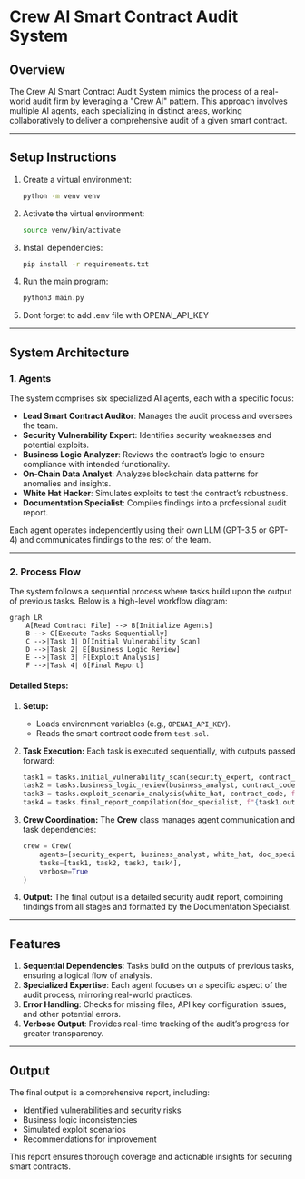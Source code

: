 # Crew AI Smart Contract Audit System

## **Overview**
The Crew AI Smart Contract Audit System mimics the process of a real-world audit firm by leveraging a "Crew AI" pattern. This approach involves multiple AI agents, each specializing in distinct areas, working collaboratively to deliver a comprehensive audit of a given smart contract.

---

## **Setup Instructions**

1. Create a virtual environment:
   ```bash
   python -m venv venv
   ```

2. Activate the virtual environment:
   ```bash
   source venv/bin/activate
   ```

3. Install dependencies:
   ```bash
   pip install -r requirements.txt
   ```

4. Run the main program:
   ```bash
   python3 main.py
   ```
5. Dont forget to add .env file with OPENAI_API_KEY
---

## **System Architecture**

### **1. Agents**
The system comprises six specialized AI agents, each with a specific focus:

- **Lead Smart Contract Auditor**: Manages the audit process and oversees the team.
- **Security Vulnerability Expert**: Identifies security weaknesses and potential exploits.
- **Business Logic Analyzer**: Reviews the contract’s logic to ensure compliance with intended functionality.
- **On-Chain Data Analyst**: Analyzes blockchain data patterns for anomalies and insights.
- **White Hat Hacker**: Simulates exploits to test the contract’s robustness.
- **Documentation Specialist**: Compiles findings into a professional audit report.

Each agent operates independently using their own LLM (GPT-3.5 or GPT-4) and communicates findings to the rest of the team.

---

### **2. Process Flow**

The system follows a sequential process where tasks build upon the output of previous tasks. Below is a high-level workflow diagram:

```mermaid
graph LR
    A[Read Contract File] --> B[Initialize Agents]
    B --> C[Execute Tasks Sequentially]
    C -->|Task 1| D[Initial Vulnerability Scan]
    D -->|Task 2| E[Business Logic Review]
    E -->|Task 3| F[Exploit Analysis]
    F -->|Task 4| G[Final Report]
```

#### **Detailed Steps:**
1. **Setup:**
   - Loads environment variables (e.g., `OPENAI_API_KEY`).
   - Reads the smart contract code from `test.sol`.

2. **Task Execution:**
   Each task is executed sequentially, with outputs passed forward:
   ```python
   task1 = tasks.initial_vulnerability_scan(security_expert, contract_code)
   task2 = tasks.business_logic_review(business_analyst, contract_code, f"{task1.output}")
   task3 = tasks.exploit_scenario_analysis(white_hat, contract_code, f"{task1.output}\n{task2.output}")
   task4 = tasks.final_report_compilation(doc_specialist, f"{task1.output}\n{task2.output}\n{task3.output}")
   ```

3. **Crew Coordination:**
   The **Crew** class manages agent communication and task dependencies:
   ```python
   crew = Crew(
       agents=[security_expert, business_analyst, white_hat, doc_specialist],
       tasks=[task1, task2, task3, task4],
       verbose=True
   )
   ```

4. **Output:**
   The final output is a detailed security audit report, combining findings from all stages and formatted by the Documentation Specialist.

---

## **Features**

1. **Sequential Dependencies**: Tasks build on the outputs of previous tasks, ensuring a logical flow of analysis.
2. **Specialized Expertise**: Each agent focuses on a specific aspect of the audit process, mirroring real-world practices.
3. **Error Handling**: Checks for missing files, API key configuration issues, and other potential errors.
4. **Verbose Output**: Provides real-time tracking of the audit’s progress for greater transparency.

---

## **Output**
The final output is a comprehensive report, including:
- Identified vulnerabilities and security risks
- Business logic inconsistencies
- Simulated exploit scenarios
- Recommendations for improvement

This report ensures thorough coverage and actionable insights for securing smart contracts.
